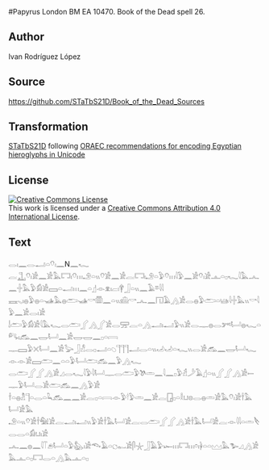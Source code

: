 #Papyrus London BM EA 10470. Book of the Dead spell 26.

## Author 

Ivan Rodríguez López

## Source 

https://github.com/STaTbS21D/Book_of_the_Dead_Sources

## Transformation 

[STaTbS21D](https://statbs21d.github.io/) following [ORAEC recommendations for encoding Egyptian hieroglyphs in Unicode](https://github.com/oraec/recommendations-encoding-hieroglyphs)

## License 

<a rel="license" href="http://creativecommons.org/licenses/by/4.0/"><img alt="Creative Commons License" style="border-width:0" src="https://i.creativecommons.org/l/by/4.0/88x31.png" /></a><br />This work is licensed under a <a rel="license" href="http://creativecommons.org/licenses/by/4.0/">Creative Commons Attribution 4.0 International License</a>.

## Text 

<hiero><rubrum>𓂋𓏤𓈖𓂋𓂝𓏏𓄣𓏤𓈖</rubrum>N<rubrum>𓈖𓆑</rubrum><br>
<rubrum>𓐛𓊻</rubrum>𓄣𓏤𓀀𓈖𓀀𓅓𓉐𓏤𓄣𓏥𓄂𓏏𓏭𓄣𓀀𓈖𓀀𓐛𓉐𓏤𓄂𓏏𓅱𓄣𓏥𓇋𓅱𓈖𓀀𓄣𓏤𓀀𓊵𓏏𓊪𓆑𓇋𓅓𓂜𓈖𓏶𓅓𓅱𓀁𓀀𓈙𓏏𓂝𓏥𓈖𓏏𓊨𓁹𓁷𓏤𓐞𓏤𓋁𓃀𓏏𓏭𓈖𓄿𓎼𓇋𓇋<br>
𓈘𓈅𓏤𓐍𓅱𓐍𓏏𓊛𓅓𓐍𓂧𓊛𓎡𓏃𓈖𓏏𓏭𓊝𓎡𓂜𓈖𓉔𓄿𓂻𓀀𓂋𓐍𓅱𓂧𓏏𓊞𓇋𓏶𓅓𓏭𓎡𓇋𓅱𓈖𓀀𓂋𓏤𓀀<br>
𓌃𓂧𓅱𓀁𓀀𓇋𓅓𓆑𓂋𓂧𓂾𓂻𓂾𓀀𓂋𓈝𓐛𓏏𓂻𓂝𓏤𓂝𓅱𓏭𓀀𓂋𓊃𓐍𓂋𓀒𓂡𓐍𓆑𓏏𓀐𓏤𓃹𓈖𓉿𓂡𓈖𓀀𓉿𓉿𓈖𓊪𓏏𓇯<br>
𓊃𓈙𓅱𓏴𓂡𓈖𓀀𓅬𓃀𓀭𓂋𓊪𓂝𓏏𓆇𓊹𓊹𓊹𓂝𓂋𓏏𓏭𓄒𓄒𓏏𓆑𓏭𓂋𓀀𓃹𓈖𓉿𓂡𓆑𓁹𓁹𓀀𓈙𓂧𓈖𓏏𓏏𓅱𓂡𓂧𓃹𓈖𓅱𓂻𓆑<br>
𓂋𓂧𓂾𓂾𓂻𓀀𓈎𓂋𓆑𓇋𓅱𓇋𓂡𓊃𓂋𓂧𓅱𓌗𓏛𓈖𓇋𓈖𓊪𓅱𓁢𓌳𓄿𓊨𓏏𓏭𓂾𓂾𓂻𓀀𓍿𓊃𓅱𓂡𓂋𓀀𓂧𓃹𓈖𓂻𓅱𓀀<br>
𓌂𓏏𓐍𓁴𓊹𓏏𓂋𓏏𓆗𓃹𓈖𓈖𓀀𓐛𓊪𓏏𓇯𓁹𓅱𓎗𓅱𓏛𓈖𓀀𓐛𓉗𓊪𓏏𓎛𓂓𓊖𓂋𓐍𓏛𓀀𓅓𓄣𓏤𓀀𓌂𓅓𓂡𓀀𓅓<br>
𓄂𓏏𓏭𓄣𓀀𓌂𓅕𓀀𓐛𓂝𓏤𓂝𓏭𓅱𓀀𓌂𓅓𓂡𓀀𓐛𓂋𓂧𓂾𓂾𓂻𓀀𓌂𓅓𓂡𓀀𓐛𓁹𓇋𓇋𓏏𓏛𓌸𓂋𓂋𓏏𓀁𓂓𓏤𓀀<br>
𓂜𓈖𓐍𓈖𓇋𓄰𓂉𓂡𓏏𓅱𓅽𓏤𓀀𓆞𓄿𓏏𓐎𓀿𓀀𓋴𓇼𓃀𓄿𓅱𓆱𓏥𓉐𓏥𓏌𓏤𓋀𓏏𓏏𓈉𓅓𓅧𓈎𓂻𓀀𓅓𓊵𓏏𓊪𓉐𓂋𓏏𓂻𓅓𓊵𓏏𓊪<br></hiero>